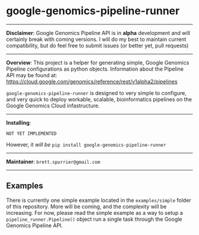 google-genomics-pipeline-runner
===============================

--------

**Disclaimer**: Google Genomics Pipeline API is in **alpha** development and will certainly break with
coming versions. I will do my best to maintain current compatibility, but do feel free
to submit issues (or better yet, pull requests)

--------

**Overview**: This project is a helper for generating simple, Google Genomics Pipeline configurations as python objects.
Information about the Pipeline API may be found at: https://cloud.google.com/genomics/reference/rest/v1alpha2/pipelines

`google-genomics-pipeline-runner` is designed to very simple to configure, and very quick to deploy workable,
scalable, bioinformatics pipelines on the Google Genomics Cloud infastructure.

-------

**Installing**:
```
NOT YET IMPLEMENTED
```

However, it *will be* `pip install google-genomics-pipeline-runner`

-------

**Maintainer**: `brett.spurrier@gmail.com`

-------

Examples
--------

There is currently one simple example located in the `examples/simple` folder of this repository.
More will be coming, and the complexity will be increasing. For now, please read the simple example
 as a way to setup a `pipeline_runner.Pipeline()` object run a single task through the Google Genomics Pipeline API.